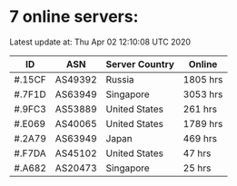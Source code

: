 # 7 online servers:

Latest update at: Thu Apr 02 12:10:08 UTC 2020

| ID | ASN | Server Country | Online |
| -- | --- | -------------- | ------ |
| #.15CF | AS49392 | Russia | 1805 hrs |
| #.7F1D | AS63949 | Singapore | 3053 hrs |
| #.9FC3 | AS53889 | United States | 261 hrs |
| #.E069 | AS40065 | United States | 1789 hrs |
| #.2A79 | AS63949 | Japan | 469 hrs |
| #.F7DA | AS45102 | United States | 47 hrs |
| #.A682 | AS20473 | Singapore | 25 hrs |


